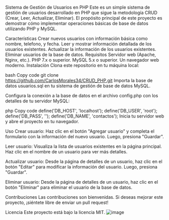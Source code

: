 Sistema de Gestión de Usuarios en PHP
Este es un simple sistema de gestión de usuarios desarrollado en PHP que sigue la metodología CRUD (Crear, Leer, Actualizar, Eliminar). El propósito principal de este proyecto es demostrar cómo implementar operaciones básicas de base de datos utilizando PHP y MySQL.

Características
Crear nuevos usuarios con información básica como nombre, telefono, y fecha.
Leer y mostrar información detallada de los usuarios existentes.
Actualizar la información de los usuarios existentes.
Eliminar usuarios de la base de datos.
Requisitos
Servidor web (Apache, Nginx, etc.).
PHP 7.x o superior.
MySQL 5.x o superior.
Un navegador web moderno.
Instalación
Clona este repositorio en tu máquina local:

bash
Copy code
git clone https://github.com/CarlosMorales34/CRUD_PHP.git
Importa la base de datos usuarios.sql en tu sistema de gestión de base de datos MySQL.

Configura la conexión a la base de datos en el archivo config.php con los detalles de tu servidor MySQL:

php
Copy code
define('DB_HOST', 'localhost');
define('DB_USER', 'root');
define('DB_PASS', '');
define('DB_NAME', 'contactos');
Inicia tu servidor web y abre el proyecto en tu navegador.

Uso
Crear usuario: Haz clic en el botón "Agregar usuario" y completa el formulario con la información del nuevo usuario. Luego, presiona "Guardar".

Leer usuario: Visualiza la lista de usuarios existentes en la página principal. Haz clic en el nombre de un usuario para ver más detalles.

Actualizar usuario: Desde la página de detalles de un usuario, haz clic en el botón "Editar" para modificar la información del usuario. Luego, presiona "Guardar".

Eliminar usuario: Desde la página de detalles de un usuario, haz clic en el botón "Eliminar" para eliminar el usuario de la base de datos.

Contribuciones
Las contribuciones son bienvenidas. Si deseas mejorar este proyecto, ¡siéntete libre de enviar un pull request!

Licencia
Este proyecto está bajo la licencia MIT.
![image](https://github.com/CarlosMorales34/CRUD_PHP/assets/121272363/5c996131-3b53-4fef-9ce8-2add7beaa924)
